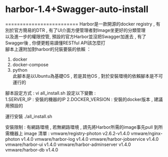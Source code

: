 # harbor-1.4+Swagger-auto-install
=========================
Harbor是一款開源的docker registry , 有別於官方簡易的DTR , 有了UI介面方便管理者對Image坐更好的分類管理 <br>
以及進一步的權限控管, 預設的官方Harbor並沒把Swagger加進去 , 有了Swagger後 , 你便更輕易讀懂RESTful API該怎麼打 <br>
腳本上還附加對harbor的兒裝要裝的依賴 ：
1. docker
2. docker-compose
3. python <br>
此腳本是以Ubuntu為基礎OS , 若是其他OS , 對於安裝環境的依賴腳本是不可運行的

腳本設定方式 : 
vi all_install.sh
設定以下變數 : <br>
1.SERVER_IP : 安裝的機器的IP
2.DOCKER_VERSION : 安裝的docker版本 , 建議用預設的

運行安裝
./all_install.sh

安裝限制 : 
有網路環境 , 若無網路環境 , 請先將Harbor所需的image事先pull 到所需機器上
image 清單 : 
vmware/registry-photon      v2.6.2-v1.4.0 
vmware/nginx-photon         v1.4.0
vmware/harbor-log           v1.4.0 
vmware/harbor-jobservice    v1.4.0 
vmware/harbor-ui            v1.4.0
vmware/harbor-adminserver   v1.4.0
vmware/harbor-db            v1.4.0
